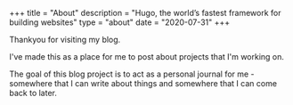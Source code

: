 +++
title = "About"
description = "Hugo, the world’s fastest framework for building websites"
type = "about"
date = "2020-07-31"
+++


Thankyou for visiting my blog. 

I've made this as a place for me to post about projects that I'm working on. 

The goal of this blog project is to act as a personal journal for me - somewhere that I can write about things and somewhere that I can come back to later. 


